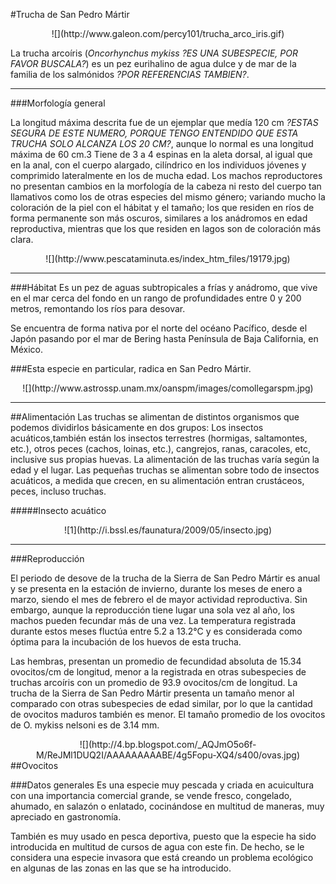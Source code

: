#Trucha de San Pedro Mártir
<center>![](http://www.galeon.com/percy101/trucha_arco_iris.gif) </center>

La trucha arcoíris (*Oncorhynchus mykiss* *?ES UNA SUBESPECIE, POR FAVOR BUSCALA?*) es un pez eurihalino de agua dulce y de mar de la familia de los salmónidos *?POR REFERENCIAS TAMBIEN?*.


----------
###Morfología general

La longitud máxima descrita fue de un ejemplar que medía 120 cm *?ESTAS SEGURA DE ESTE NUMERO, PORQUE TENGO ENTENDIDO QUE ESTA TRUCHA SOLO ALCANZA LOS 20 CM?*, aunque lo normal es una longitud máxima de 60 cm.3 Tiene de 3 a 4 espinas en la aleta dorsal, al igual que en la anal, con el cuerpo alargado, cilíndrico en los individuos jóvenes y comprimido lateralmente en los de mucha edad. Los machos reproductores no presentan cambios en la morfología de la cabeza ni resto del cuerpo tan llamativos como los de otras especies del mismo género; variando mucho la coloración de la piel con el hábitat y el tamaño; los que residen en ríos de forma permanente son más oscuros, similares a los anádromos en edad reproductiva, mientras que los que residen en lagos son de coloración más clara.
<center>![](http://www.pescataminuta.es/index_htm_files/19179.jpg)</center>


----------
###Hábitat
Es un pez de aguas subtropicales a frías y anádromo, que vive en el mar cerca del fondo en un rango de profundidades entre 0 y 200 metros, remontando los ríos para desovar.

Se encuentra de forma nativa por el norte del océano Pacífico, desde el Japón pasando por el mar de Bering hasta Península de Baja California, en México.

###Esta especie en particular, radica en San Pedro Mártir.
<center>
![](http://www.astrossp.unam.mx/oanspm/images/comollegarspm.jpg)</center>

----------

##Alimentación
Las truchas se alimentan de distintos organismos que podemos dividirlos básicamente en dos grupos: Los insectos acuáticos,también están los insectos terrestres (hormigas,  saltamontes, etc.), otros peces (cachos, loinas, etc.), cangrejos, ranas, caracoles, etc, inclusive sus propias huevas. 
La alimentación de las truchas varía según la edad y el lugar. Las pequeñas truchas se alimentan sobre todo de insectos acuáticos, a medida que crecen, en su alimentación entran crustáceos, peces, incluso truchas.

#####Insecto acuático
<center>![1](http://i.bssl.es/faunatura/2009/05/insecto.jpg)</center>

----------

###Reproducción

El periodo de desove de la trucha de la Sierra de San Pedro Mártir es anual y se
presenta en la estación de invierno, durante los meses de enero a marzo, siendo
el mes de febrero el de mayor actividad reproductiva. Sin embargo, aunque la
reproducción tiene lugar una sola vez al año, los machos pueden fecundar más
de una vez. La temperatura registrada durante estos meses fluctúa entre 5.2 a 13.2°C y es considerada como óptima para la incubación de los huevos de esta
trucha.

Las hembras, presentan un promedio de fecundidad absoluta de 15.34
ovocitos/cm de longitud, menor a la registrada en otras subespecies de truchas
arcoíris con un promedio de 93.9 ovocitos/cm de longitud. 
La trucha de la Sierra de San Pedro Mártir presenta un tamaño menor al comparado
con otras subespecies de edad similar, por lo que la cantidad de ovocitos
maduros también es menor. El tamaño promedio de los ovocitos de O. mykiss
nelsoni es de 3.14 mm.

<center>![](http://4.bp.blogspot.com/_AQJmO5o6f-M/ReJMl1DUQ2I/AAAAAAAAABE/4g5Fopu-XQ4/s400/ovas.jpg)</center>
                             ##Ovocitos

###Datos generales
Es una especie muy pescada y criada en acuicultura con una importancia comercial grande, se vende fresco, congelado, ahumado, en salazón o enlatado, cocinándose en multitud de maneras, muy apreciado en gastronomía.

También es muy usado en pesca deportiva, puesto que la especie ha sido introducida en multitud de cursos de agua con este fin. De hecho, se le considera una especie invasora que está creando un problema ecológico en algunas de las zonas en las que se ha introducido.